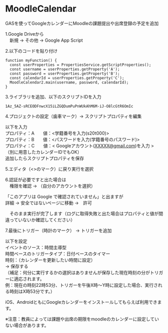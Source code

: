 # MoodleCalendar
GASを使ってGoogleカレンダーにMoodleの課題提出や出席登録の予定を追加

1.<a herf="https://drive.google.com/drive/my-drive">Google Drive</a>から <br>
　新規 → その他 → Google App Script
 
2.以下のコードを貼り付け
```
function myFunction() {
  const userProperties = PropertiesService.getScriptProperties();
  const username = userProperties.getProperty('A');
  const password = userProperties.getProperty('B');
  const calendarId = userProperties.getProperty('C');
  MoodleCalendar2.main(username, password, calendarId);
}
```

3.ライブラリを追加、以下のスクリプトIDを入力
```
1Az_5AZ-sRCEODFnwcX15iLZGQDumPuPnWUkAhM6M-iJ-O8lcGtR6OmIc
```

4.プロジェクトの設定（歯車マーク）→ スクリプトプロパティを編集

以下を入力<br>
プロパティ：A　　値：<学籍番号を入力(s20t000)><br>
プロパティ：B　　値：<パスワードを入力(学籍番号のパスワード)><br>
プロパティ：C　　値：< Googleアカウント(XXXXX@gmail.com)を入力 > （別に用意したカレンダーIDでもOK）<br>
追加したらスクリプトプロパティを保存

5.エディタ（<>のマーク）に戻り実行を選択

6.認証が必要ですと出た場合は<br>
　権限を確認 → （自分のアカウントを選択）

「このアプリは Google で確認されていません」と出ますが<br>
   詳細 → 安全ではないページに移動 →　許可

　そのまま実行が完了します（ログに取得失敗と出た場合はプロパティと値が間違っていないか確認してください）

7.最後にトリガー（時計のマーク） → トリガーを追加

以下を設定<br>
イベントのソース：時間主導型<br>
時間ベースのトリガータイプ：日付ベースのタイマー<br>
時刻：（カレンダーを更新したい時間に設定）<br>
 → 保存する<br>
（補足：何分に実行するかの選択はありませんが保存した現在時刻の分がトリガーに適応されます。<br>
例：現在の時刻22時53分、トリガーを午後X時～Y時に設定した場合、実行される時刻はX時53分です。）

iOS、AndroidともにGoogleカレンダーをインストールしてもらえば利用できます。

※注意：教員によっては課題や出席の期限をmoodleのカレンダーに設定していない場合があります。
